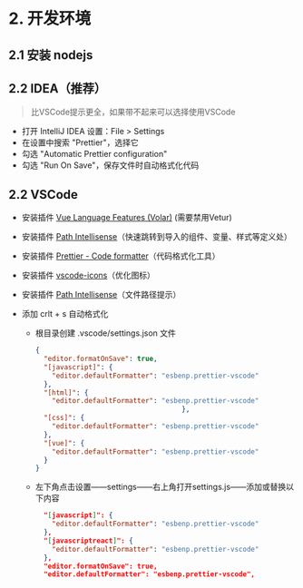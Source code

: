 # 2. 开发环境

## 2.1 安装 nodejs

## 2.2 IDEA（推荐）

> 比VSCode提示更全，如果带不起来可以选择使用VSCode

- 打开 IntelliJ IDEA 设置：File > Settings
- 在设置中搜索 "Prettier"，选择它
- 勾选 "Automatic Prettier configuration"
- 勾选 "Run On Save"，保存文件时自动格式化代码

## 2.2 VSCode

- 安装插件 [Vue Language Features (Volar)](https://marketplace.visualstudio.com/items?itemName=Vue.volar) (需要禁用Vetur)

- 安装插件 [Path Intellisense](https://marketplace.visualstudio.com/items?itemName=christian-kohler.path-intellisense)（快速跳转到导入的组件、变量、样式等定义处）

- 安装插件 [Prettier - Code formatter](https://marketplace.visualstudio.com/items?itemName=esbenp.prettier-vscode)（代码格式化工具）

- 安装插件 [vscode-icons](https://marketplace.visualstudio.com/items?itemName=vscode-icons-team.vscode-icons)（优化图标）

- 安装插件 [Path Intellisense](https://marketplace.visualstudio.com/items?itemName=christian-kohler.path-intellisense)（文件路径提示）

- 添加 crlt + s  自动格式化


    - 根目录创建 .vscode/settings.json 文件
    
      ```json
      {
        "editor.formatOnSave": true,
        "[javascript]": {
          "editor.defaultFormatter": "esbenp.prettier-vscode"
        },
        "[html]": {
          "editor.defaultFormatter": "esbenp.prettier-vscode"
      									  },
        "[css]": {
          "editor.defaultFormatter": "esbenp.prettier-vscode"
        },
        "[vue]": {
          "editor.defaultFormatter": "esbenp.prettier-vscode"
        }
      }
      ```


    - 左下角点击设置——settings——右上角打开settings.js——添加或替换以下内容
    
      ```json
        "[javascript]": {
          "editor.defaultFormatter": "esbenp.prettier-vscode"
        },
        "[javascriptreact]": {
          "editor.defaultFormatter": "esbenp.prettier-vscode"
        },
        "editor.formatOnSave": true,
        "editor.defaultFormatter": "esbenp.prettier-vscode",
      ```


​						